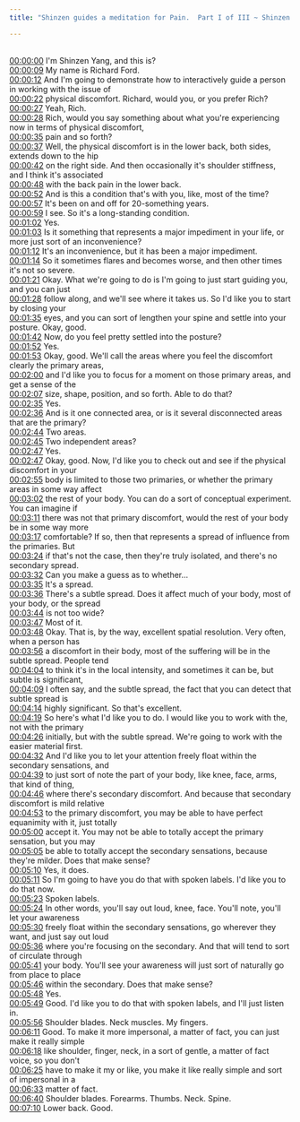 ```yaml
---
title: "Shinzen guides a meditation for Pain.  Part I of III ~ Shinzen Young"

---
```

<br>[00:00:00](https://www.youtube.com/watch?v=weE4WO48_UU&t=0)   I'm Shinzen Yang, and this is? 
<br>[00:00:09](https://www.youtube.com/watch?v=weE4WO48_UU&t=9)   My name is Richard Ford. 
<br>[00:00:12](https://www.youtube.com/watch?v=weE4WO48_UU&t=12)   And I'm going to demonstrate how to interactively guide a person in working with the issue of 
<br>[00:00:22](https://www.youtube.com/watch?v=weE4WO48_UU&t=22)   physical discomfort. Richard, would you, or you prefer Rich? 
<br>[00:00:27](https://www.youtube.com/watch?v=weE4WO48_UU&t=27)   Yeah, Rich. 
<br>[00:00:28](https://www.youtube.com/watch?v=weE4WO48_UU&t=28)   Rich, would you say something about what you're experiencing now in terms of physical discomfort, 
<br>[00:00:35](https://www.youtube.com/watch?v=weE4WO48_UU&t=35)   pain and so forth? 
<br>[00:00:37](https://www.youtube.com/watch?v=weE4WO48_UU&t=37)   Well, the physical discomfort is in the lower back, both sides, extends down to the hip 
<br>[00:00:42](https://www.youtube.com/watch?v=weE4WO48_UU&t=42)   on the right side. And then occasionally it's shoulder stiffness, and I think it's associated 
<br>[00:00:48](https://www.youtube.com/watch?v=weE4WO48_UU&t=48)   with the back pain in the lower back. 
<br>[00:00:52](https://www.youtube.com/watch?v=weE4WO48_UU&t=52)   And is this a condition that's with you, like, most of the time? 
<br>[00:00:57](https://www.youtube.com/watch?v=weE4WO48_UU&t=57)   It's been on and off for 20-something years. 
<br>[00:00:59](https://www.youtube.com/watch?v=weE4WO48_UU&t=59)   I see. So it's a long-standing condition. 
<br>[00:01:02](https://www.youtube.com/watch?v=weE4WO48_UU&t=62)   Yes. 
<br>[00:01:03](https://www.youtube.com/watch?v=weE4WO48_UU&t=63)   Is it something that represents a major impediment in your life, or more just sort of an inconvenience? 
<br>[00:01:12](https://www.youtube.com/watch?v=weE4WO48_UU&t=72)   It's an inconvenience, but it has been a major impediment. 
<br>[00:01:14](https://www.youtube.com/watch?v=weE4WO48_UU&t=74)   So it sometimes flares and becomes worse, and then other times it's not so severe. 
<br>[00:01:21](https://www.youtube.com/watch?v=weE4WO48_UU&t=81)   Okay. What we're going to do is I'm going to just start guiding you, and you can just 
<br>[00:01:28](https://www.youtube.com/watch?v=weE4WO48_UU&t=88)   follow along, and we'll see where it takes us. So I'd like you to start by closing your 
<br>[00:01:35](https://www.youtube.com/watch?v=weE4WO48_UU&t=95)   eyes, and you can sort of lengthen your spine and settle into your posture. Okay, good. 
<br>[00:01:42](https://www.youtube.com/watch?v=weE4WO48_UU&t=102)   Now, do you feel pretty settled into the posture? 
<br>[00:01:52](https://www.youtube.com/watch?v=weE4WO48_UU&t=112)   Yes. 
<br>[00:01:53](https://www.youtube.com/watch?v=weE4WO48_UU&t=113)   Okay, good. We'll call the areas where you feel the discomfort clearly the primary areas, 
<br>[00:02:00](https://www.youtube.com/watch?v=weE4WO48_UU&t=120)   and I'd like you to focus for a moment on those primary areas, and get a sense of the 
<br>[00:02:07](https://www.youtube.com/watch?v=weE4WO48_UU&t=127)   size, shape, position, and so forth. Able to do that? 
<br>[00:02:35](https://www.youtube.com/watch?v=weE4WO48_UU&t=155)   Yes. 
<br>[00:02:36](https://www.youtube.com/watch?v=weE4WO48_UU&t=156)   And is it one connected area, or is it several disconnected areas that are the primary? 
<br>[00:02:44](https://www.youtube.com/watch?v=weE4WO48_UU&t=164)   Two areas. 
<br>[00:02:45](https://www.youtube.com/watch?v=weE4WO48_UU&t=165)   Two independent areas? 
<br>[00:02:47](https://www.youtube.com/watch?v=weE4WO48_UU&t=167)   Yes. 
<br>[00:02:47](https://www.youtube.com/watch?v=weE4WO48_UU&t=167)   Okay, good. Now, I'd like you to check out and see if the physical discomfort in your 
<br>[00:02:55](https://www.youtube.com/watch?v=weE4WO48_UU&t=175)   body is limited to those two primaries, or whether the primary areas in some way affect 
<br>[00:03:02](https://www.youtube.com/watch?v=weE4WO48_UU&t=182)   the rest of your body. You can do a sort of conceptual experiment. You can imagine if 
<br>[00:03:11](https://www.youtube.com/watch?v=weE4WO48_UU&t=191)   there was not that primary discomfort, would the rest of your body be in some way more 
<br>[00:03:17](https://www.youtube.com/watch?v=weE4WO48_UU&t=197)   comfortable? If so, then that represents a spread of influence from the primaries. But 
<br>[00:03:24](https://www.youtube.com/watch?v=weE4WO48_UU&t=204)   if that's not the case, then they're truly isolated, and there's no secondary spread. 
<br>[00:03:32](https://www.youtube.com/watch?v=weE4WO48_UU&t=212)   Can you make a guess as to whether... 
<br>[00:03:35](https://www.youtube.com/watch?v=weE4WO48_UU&t=215)   It's a spread. 
<br>[00:03:36](https://www.youtube.com/watch?v=weE4WO48_UU&t=216)   There's a subtle spread. Does it affect much of your body, most of your body, or the spread 
<br>[00:03:44](https://www.youtube.com/watch?v=weE4WO48_UU&t=224)   is not too wide? 
<br>[00:03:47](https://www.youtube.com/watch?v=weE4WO48_UU&t=227)   Most of it. 
<br>[00:03:48](https://www.youtube.com/watch?v=weE4WO48_UU&t=228)   Okay. That is, by the way, excellent spatial resolution. Very often, when a person has 
<br>[00:03:56](https://www.youtube.com/watch?v=weE4WO48_UU&t=236)   a discomfort in their body, most of the suffering will be in the subtle spread. People tend 
<br>[00:04:04](https://www.youtube.com/watch?v=weE4WO48_UU&t=244)   to think it's in the local intensity, and sometimes it can be, but subtle is significant, 
<br>[00:04:09](https://www.youtube.com/watch?v=weE4WO48_UU&t=249)   I often say, and the subtle spread, the fact that you can detect that subtle spread is 
<br>[00:04:14](https://www.youtube.com/watch?v=weE4WO48_UU&t=254)   highly significant. So that's excellent. 
<br>[00:04:19](https://www.youtube.com/watch?v=weE4WO48_UU&t=259)   So here's what I'd like you to do. I would like you to work with the, not with the primary 
<br>[00:04:26](https://www.youtube.com/watch?v=weE4WO48_UU&t=266)   initially, but with the subtle spread. We're going to work with the easier material first. 
<br>[00:04:32](https://www.youtube.com/watch?v=weE4WO48_UU&t=272)   And I'd like you to let your attention freely float within the secondary sensations, and 
<br>[00:04:39](https://www.youtube.com/watch?v=weE4WO48_UU&t=279)   to just sort of note the part of your body, like knee, face, arms, that kind of thing, 
<br>[00:04:46](https://www.youtube.com/watch?v=weE4WO48_UU&t=286)   where there's secondary discomfort. And because that secondary discomfort is mild relative 
<br>[00:04:53](https://www.youtube.com/watch?v=weE4WO48_UU&t=293)   to the primary discomfort, you may be able to have perfect equanimity with it, just totally 
<br>[00:05:00](https://www.youtube.com/watch?v=weE4WO48_UU&t=300)   accept it. You may not be able to totally accept the primary sensation, but you may 
<br>[00:05:05](https://www.youtube.com/watch?v=weE4WO48_UU&t=305)   be able to totally accept the secondary sensations, because they're milder. Does that make sense? 
<br>[00:05:10](https://www.youtube.com/watch?v=weE4WO48_UU&t=310)   Yes, it does. 
<br>[00:05:11](https://www.youtube.com/watch?v=weE4WO48_UU&t=311)   So I'm going to have you do that with spoken labels. I'd like you to do that now. 
<br>[00:05:23](https://www.youtube.com/watch?v=weE4WO48_UU&t=323)   Spoken labels. 
<br>[00:05:24](https://www.youtube.com/watch?v=weE4WO48_UU&t=324)   In other words, you'll say out loud, knee, face. You'll note, you'll let your awareness 
<br>[00:05:30](https://www.youtube.com/watch?v=weE4WO48_UU&t=330)   freely float within the secondary sensations, go wherever they want, and just say out loud 
<br>[00:05:36](https://www.youtube.com/watch?v=weE4WO48_UU&t=336)   where you're focusing on the secondary. And that will tend to sort of circulate through 
<br>[00:05:41](https://www.youtube.com/watch?v=weE4WO48_UU&t=341)   your body. You'll see your awareness will just sort of naturally go from place to place 
<br>[00:05:46](https://www.youtube.com/watch?v=weE4WO48_UU&t=346)   within the secondary. Does that make sense? 
<br>[00:05:48](https://www.youtube.com/watch?v=weE4WO48_UU&t=348)   Yes. 
<br>[00:05:49](https://www.youtube.com/watch?v=weE4WO48_UU&t=349)   Good. I'd like you to do that with spoken labels, and I'll just listen in. 
<br>[00:05:56](https://www.youtube.com/watch?v=weE4WO48_UU&t=356)   Shoulder blades. Neck muscles. My fingers. 
<br>[00:06:11](https://www.youtube.com/watch?v=weE4WO48_UU&t=371)   Good. To make it more impersonal, a matter of fact, you can just make it really simple 
<br>[00:06:18](https://www.youtube.com/watch?v=weE4WO48_UU&t=378)   like shoulder, finger, neck, in a sort of gentle, a matter of fact voice, so you don't 
<br>[00:06:25](https://www.youtube.com/watch?v=weE4WO48_UU&t=385)   have to make it my or like, you make it like really simple and sort of impersonal in a 
<br>[00:06:33](https://www.youtube.com/watch?v=weE4WO48_UU&t=393)   matter of fact. 
<br>[00:06:40](https://www.youtube.com/watch?v=weE4WO48_UU&t=400)   Shoulder blades. Forearms. Thumbs. Neck. Spine. 
<br>[00:07:10](https://www.youtube.com/watch?v=weE4WO48_UU&t=430)   Lower back. Good. 
<br>